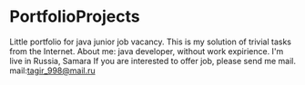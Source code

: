 # PortfolioProjects
Little portfolio for java junior job vacancy. This is my solution of trivial tasks from the Internet.
About me: java developer, without work expirience. I'm live in Russia, Samara
If you are interested to offer job, please send me mail.
mail:tagir_998@mail.ru

